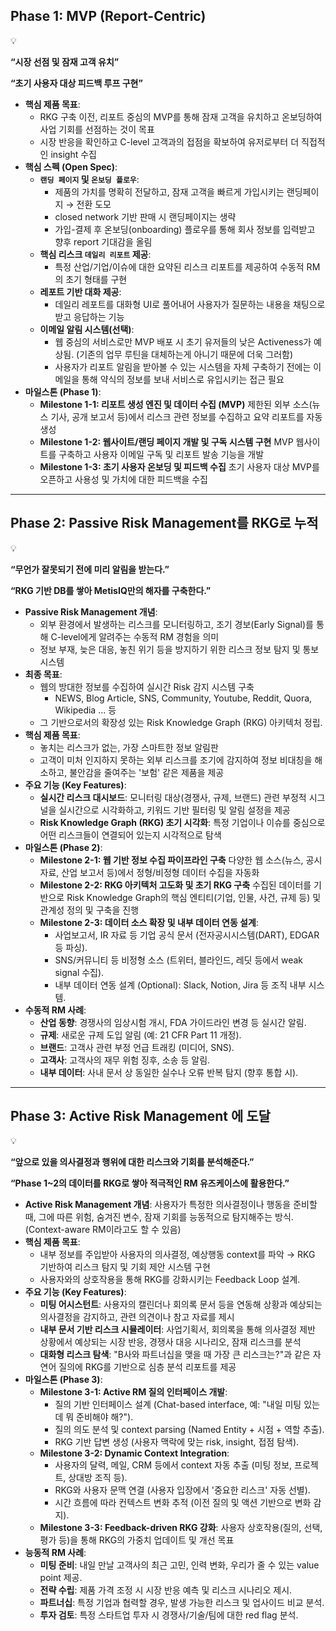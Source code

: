 ## **Phase 1: MVP (Report-Centric)**

<aside>
💡

**“시장 선점 및 잠재 고객 유치”**

**“초기 사용자 대상 피드백 루프 구현”**

</aside>

- **핵심 제품 목표**:
  - RKG 구축 이전, 리포트 중심의 MVP를 통해 잠재 고객을 유치하고 온보딩하여 사업 기회를 선점하는 것이 목표
  - 시장 반응을 확인하고 C-level 고객과의 접점을 확보하여 유저로부터 더 직접적인 insight 수집
- **핵심 스펙 (Open Spec)**:
  - **`랜딩 페이지` 및 `온보딩 플로우`**:
    - 제품의 가치를 명확히 전달하고, 잠재 고객을 빠르게 가입시키는 랜딩페이지 → 전환 도모
    - closed network 기반 판매 시 랜딩페이지는 생략
    - 가입-결제 후 온보딩(onboarding) 플로우를 통해 회사 정보를 입력받고 향후 report 기대감을 올림
  - **핵심 리스크 `데일리 리포트` 제공**:
    - 특정 산업/기업/이슈에 대한 요약된 리스크 리포트를 제공하여 수동적 RM의 초기 형태를 구현
  - **레포트 기반 대화 제공**:
    - 데일리 레포트를 대화형 UI로 풀어내어 사용자가 질문하는 내용을 채팅으로 받고 응답하는 기능
  - **이메일 알림 시스템(선택)**:
    - 웹 중심의 서비스로만 MVP 배포 시 초기 유저들의 낮은 Activeness가 예상됨. (기존의 업무 루틴을 대체하는게 아니기 때문에 더욱 그러함)
    - 사용자가 리포트 알림을 받아볼 수 있는 시스템을 자체 구축하기 전에는 이메일을 통해 약식의 정보를 보내 서비스로 유입시키는 접근 필요
- **마일스톤 (Phase 1)**:
  - **Milestone 1-1: 리포트 생성 엔진 및 데이터 수집 (MVP)**
    제한된 외부 소스(뉴스 기사, 공개 보고서 등)에서 리스크 관련 정보를 수집하고 요약 리포트를 자동 생성
  - **Milestone 1-2: 웹사이트/랜딩 페이지 개발 및 구독 시스템 구현**
    MVP 웹사이트를 구축하고 사용자 이메일 구독 및 리포트 발송 기능을 개발
  - **Milestone 1-3: 초기 사용자 온보딩 및 피드백 수집**
    초기 사용자 대상 MVP를 오픈하고 사용성 및 가치에 대한 피드백을 수집

---

## **Phase 2: Passive Risk Management를 RKG로 누적**

<aside>
💡

**“무언가 잘못되기 전에 미리 알림을 받는다.”**

**“RKG 기반 DB를 쌓아 MetisIQ만의 해자를 구축한다.”**

</aside>

- **Passive Risk Management 개념**:
  - 외부 환경에서 발생하는 리스크를 모니터링하고, 조기 경보(Early Signal)를 통해 C-level에게 알려주는 수동적 RM 경험을 의미
  - 정보 부재, 늦은 대응, 놓친 위기 등을 방지하기 위한 리스크 정보 탐지 및 통보 시스템
- **최종 목표**:
  - 웹의 방대한 정보를 수집하여 실시간 Risk 감지 시스템 구축
    - NEWS, Blog Article, SNS, Community, Youtube, Reddit, Quora, Wikipedia … 등
  - 그 기반으로서의 확장성 있는 Risk Knowledge Graph (RKG) 아키텍처 정립.
- **핵심 제품 목표**:
  - 놓치는 리스크가 없는, 가장 스마트한 정보 알림판
  - 고객이 미처 인지하지 못하는 외부 리스크를 조기에 감지하여 정보 비대칭을 해소하고, 불안감을 줄여주는 '보험' 같은 제품을 제공
- **주요 기능 (Key Features)**:
  - **실시간 리스크 대시보드**:
    모니터링 대상(경쟁사, 규제, 브랜드) 관련 부정적 시그널을 실시간으로 시각화하고, 키워드 기반 필터링 및 알림 설정을 제공
  - **Risk Knowledge Graph (RKG) 초기 시각화**:
    특정 기업이나 이슈를 중심으로 어떤 리스크들이 연결되어 있는지 시각적으로 탐색
- **마일스톤 (Phase 2)**:
  - **Milestone 2-1: 웹 기반 정보 수집 파이프라인 구축**
    다양한 웹 소스(뉴스, 공시 자료, 산업 보고서 등)에서 정형/비정형 데이터 수집을 자동화
  - **Milestone 2-2: RKG 아키텍처 고도화 및 초기 RKG 구축**
    수집된 데이터를 기반으로 Risk Knowledge Graph의 핵심 엔티티(기업, 인물, 사건, 규제 등) 및 관계성 정의 및 구축을 진행
  - **Milestone 2-3: 데이터 소스 확장 및 내부 데이터 연동 설계**:
    - 사업보고서, IR 자료 등 기업 공식 문서 (전자공시시스템(DART), EDGAR 등 파싱).
    - SNS/커뮤니티 등 비정형 소스 (트위터, 블라인드, 레딧 등에서 weak signal 수집).
    - 내부 데이터 연동 설계 (Optional): Slack, Notion, Jira 등 조직 내부 시스템.
- **수동적 RM 사례**:
  - **산업 동향**: 경쟁사의 임상시험 개시, FDA 가이드라인 변경 등 실시간 알림.
  - **규제**: 새로운 규제 도입 알림 (예: 21 CFR Part 11 개정).
  - **브랜드**: 고객사 관련 부정 언급 트래킹 (미디어, SNS).
  - **고객사**: 고객사의 재무 위험 징후, 소송 등 알림.
  - **내부 데이터**: 사내 문서 상 동일한 실수나 오류 반복 탐지 (향후 통합 시).

---

## **Phase 3: Active Risk Management 에 도달**

<aside>
💡

**“앞으로 있을 의사결정과 행위에 대한 리스크와 기회를 분석해준다.”**

**“Phase 1~2의 데이터를 RKG로 쌓아 적극적인 RM 유즈케이스에 활용한다.”**

</aside>

- **Active Risk Management 개념**: 사용자가 특정한 의사결정이나 행동을 준비할 때, 그에 따른 위험, 숨겨진 변수, 잠재 기회를 능동적으로 탐지해주는 방식. (Context-aware RM이라고도 할 수 있음)
- **핵심 제품 목표**:
  - 내부 정보를 주입받아 사용자의 의사결정, 예상행동 context를 파악
    → RKG 기반하여 리스크 탐지 및 기회 제안 시스템 구현
  - 사용자와의 상호작용을 통해 RKG를 강화시키는 Feedback Loop 설계.
- **주요 기능 (Key Features)**:
  - **미팅 어시스턴트**: 사용자의 캘린더나 회의록 문서 등을 연동해 상황과 예상되는 의사결정을 감지하고, 관련 의견이나 참고 자료를 제시
  - **내부 문서 기반 리스크 시뮬레이터**: 사업기획서, 회의록을 통해 의사결정 제반 상황에서 예상되는 시장 반응, 경쟁사 대응 시나리오, 잠재 리스크를 분석
  - **대화형 리스크 탐색**: "B사와 파트너십을 맺을 때 가장 큰 리스크는?"과 같은 자연어 질의에 RKG를 기반으로 심층 분석 리포트를 제공
- **마일스톤 (Phase 3)**:
  - **Milestone 3-1: Active RM 질의 인터페이스 개발**:
    - 질의 기반 인터페이스 설계 (Chat-based interface, 예: "내일 미팅 있는데 뭐 준비해야 해?").
    - 질의 의도 분석 및 context parsing (Named Entity + 시점 + 역할 추출).
    - RKG 기반 답변 생성 (사용자 맥락에 맞는 risk, insight, 접점 탐색).
  - **Milestone 3-2: Dynamic Context Integration**:
    - 사용자의 달력, 메일, CRM 등에서 context 자동 추출 (미팅 정보, 프로젝트, 상대방 조직 등).
    - RKG와 사용자 문맥 연결 (사용자 입장에서 '중요한 리스크' 자동 선별).
    - 시간 흐름에 따라 컨텍스트 변화 추적 (이전 질의 및 액션 기반으로 변화 감지).
  - **Milestone 3-3: Feedback-driven RKG 강화**: 사용자 상호작용(질의, 선택, 평가 등)을 통해 RKG의 가중치 업데이트 및 개선 목표
- **능동적 RM 사례**:
  - **미팅 준비**: 내일 만날 고객사의 최근 고민, 인력 변화, 우리가 줄 수 있는 value point 제공.
  - **전략 수립**: 제품 가격 조정 시 시장 반응 예측 및 리스크 시나리오 제시.
  - **파트너십**: 특정 기업과 협력할 경우, 발생 가능한 리스크 및 업사이드 비교 분석.
  - **투자 검토**: 특정 스타트업 투자 시 경쟁사/기술/팀에 대한 red flag 분석.
